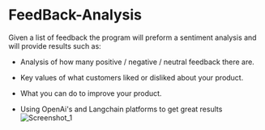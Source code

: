 # FeedBack-Analysis
Given a list of feedback the program will preform a sentiment analysis and will provide results such as:



- Analysis of how many positive / negative / neutral feedback there are.
- Key values of what customers liked or disliked about your product.
- What you can do to improve your product.


- Using OpenAi's and Langchain platforms to get great results![Screenshot_1](https://github.com/ShaharDS/FeedBack-Analysis/assets/132921874/db326b12-ed74-4773-b34a-c7b9412c01da)
